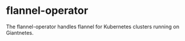 # flannel-operator

The flannel-operator handles flannel for Kubernetes clusters running on Giantnetes.